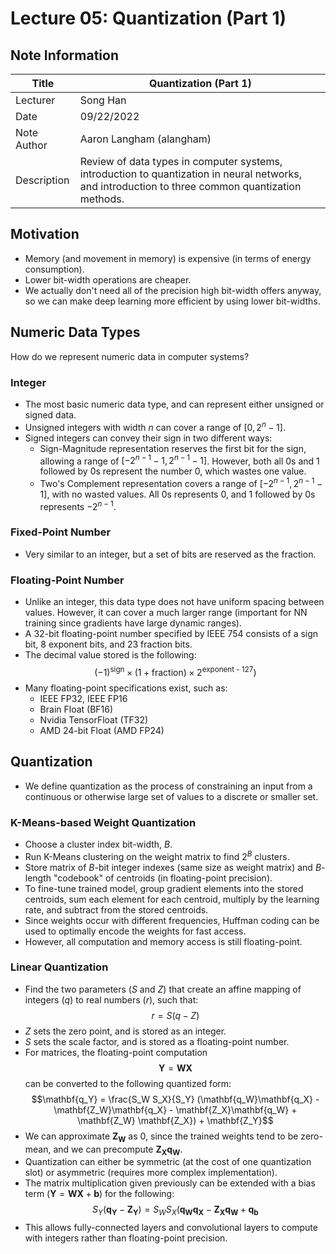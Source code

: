 # Lecture 05: Quantization (Part 1)

## Note Information

| Title       | Quantization (Part 1)                                                    |
|-------------|-----------------------------------------------------------------------------------------------------------------|
| Lecturer    | Song Han                                                                                                        |
| Date        | 09/22/2022                                                                                                      |
| Note Author | Aaron Langham (alangham)        |                                                                                
| Description | Review of data types in computer systems, introduction to quantization in neural networks, and introduction to three common quantization methods. |

## Motivation
- Memory (and movement in memory) is expensive (in terms of energy consumption).
- Lower bit-width operations are cheaper.
- We actually don't need all of the precision high bit-width offers anyway, so we can make 
deep learning more efficient by using lower bit-widths.

## Numeric Data Types

How do we represent numeric data in computer systems?

### Integer
- The most basic numeric data type, and can represent either unsigned or signed data.
- Unsigned integers with width $n$ can cover a range of $[0, 2^n - 1]$.
- Signed integers can convey their sign in two different ways:
    - Sign-Magnitude representation reserves the first bit for the sign, allowing a range of 
$[-2^{n-1} - 1, 2^{n-1} - 1]$. However, both all 0s and 1 followed by 0s represent the number 
0, which wastes one value.
    - Two's Complement representation covers a range of $[-2^{n-1}, 2^{n-1} - 1]$, with no 
wasted values. All 0s represents 0, and 1 followed by 0s represents $-2^{n-1}$.

### Fixed-Point Number
- Very similar to an integer, but a set of bits are reserved as the fraction.

### Floating-Point Number
- Unlike an integer, this data type does not have uniform spacing between values. However, it 
can cover a much larger range (important for NN training since gradients have large dynamic ranges).
- A 32-bit floating-point number specified by IEEE 754 consists of a sign bit, 8 exponent 
bits, and 23 fraction bits.
- The decimal value stored is the following:
$$(-1)^{\text{sign}} \times (1 + \text{fraction}) \times 2^{\text{exponent - 127}})$$
- Many floating-point specifications exist, such as:
  - IEEE FP32, IEEE FP16
  - Brain Float (BF16)
  - Nvidia TensorFloat (TF32)
  - AMD 24-bit Float (AMD FP24)
  
## Quantization
- We define quantization as the process of constraining an input from a continuous or otherwise large set of values to a discrete or smaller set.

### K-Means-based Weight Quantization
- Choose a cluster index bit-width, $B$.
- Run K-Means clustering on the weight matrix to find $2^B$ clusters.
- Store matrix of $B$-bit integer indexes (same size as weight matrix) and $B$-length "codebook" of centroids (in floating-point precision).
- To fine-tune trained model, group gradient elements into the stored centroids, sum each element for each centroid, multiply by the learning rate, and subtract from the stored centroids.
- Since weights occur with different frequencies, Huffman coding can be used to optimally encode the weights for fast access.
- However, all computation and memory access is still floating-point.

### Linear Quantization
- Find the two parameters ($S$ and $Z$) that create an affine mapping of integers ($q$) to real numbers ($r$), such that:
$$r = S(q-Z)$$
- $Z$ sets the zero point, and is stored as an integer.
- $S$ sets the scale factor, and is stored as a floating-point number.
- For matrices, the floating-point computation $$\mathbf{Y} = \mathbf{W}\mathbf{X}$$ can be converted to the following quantized form:
$$\mathbf{q_Y} = \frac{S_W S_X}{S_Y} (\mathbf{q_W}\mathbf{q_X} - \mathbf{Z_W}\mathbf{q_X} - \mathbf{Z_X}\mathbf{q_W} + \mathbf{Z_W} \mathbf{Z_X}) + \mathbf{Z_Y}$$
- We can approximate $\mathbf{Z_W}$ as 0, since the trained weights tend to be zero-mean, and we can precompute $\mathbf{Z_X}\mathbf{q_W}$.
- Quantization can either be symmetric (at the cost of one quantization slot) or asymmetric (requires more complex implementation).
- The matrix multiplication given previously can be extended with a bias term ($\mathbf{Y} = \mathbf{W}\mathbf{X} + \mathbf{b}$) for the following:
$$S_Y (\mathbf{q_Y} - \mathbf{Z_Y}) = S_W S_X (\mathbf{q_W}\mathbf{q_X} - \mathbf{Z_X}\mathbf{q_W} + \mathbf{q_b}$$
- This allows fully-connected layers and convolutional layers to compute with integers rather than floating-point precision.
